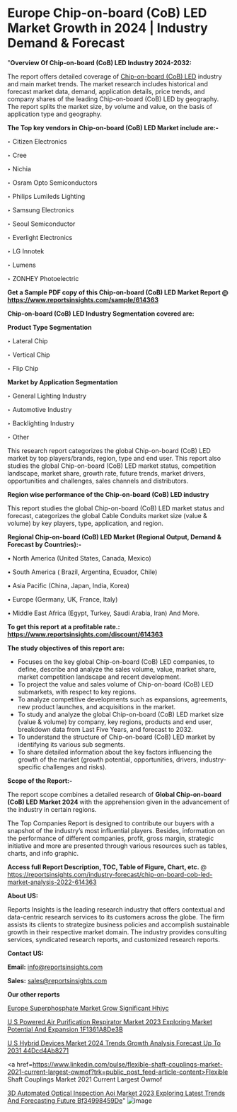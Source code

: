 # Europe Chip-on-board (CoB) LED Market Growth in 2024 | Industry Demand & Forecast

 "<strong>Overview Of Chip-on-board (CoB) LED Industry 2024-2032:</strong>

The report offers detailed coverage of <a href=https://www.reportsinsights.com/sample/614363>Chip-on-board (CoB) LED</a> industry and main market trends. The market research includes historical and forecast market data, demand, application details, price trends, and company shares of the leading Chip-on-board (CoB) LED by geography. The report splits the market size, by volume and value, on the basis of application type and geography.

<strong>The Top key vendors in Chip-on-board (CoB) LED Market include are:- </strong>

‣ Citizen Electronics

‣ Cree

‣ Nichia

‣ Osram Opto Semiconductors

‣ Philips Lumileds Lighting

‣ Samsung Electronics

‣ Seoul Semiconductor

‣ Everlight Electronics

‣ LG Innotek

‣ Lumens

‣ ZONHEY Photoelectric

<strong>Get a Sample PDF copy of this Chip-on-board (CoB) LED Market Report </strong><strong>@ <a href=https://www.reportsinsights.com/sample/614363 style=color:#0000ff;>https://www.reportsinsights.com/sample/614363</a> </strong>

<strong>Chip-on-board (CoB) LED Industry Segmentation covered are:</strong>

<strong>Product Type Segmentation</strong>

‣ Lateral Chip

‣ Vertical Chip

‣ Flip Chip

<strong>Market by Application Segmentation</strong>

‣ General Lighting Industry

‣ Automotive Industry

‣ Backlighting Industry

‣ Other

This research report categorizes the global Chip-on-board (CoB) LED market by top players/brands, region, type and end user. This report also studies the global Chip-on-board (CoB) LED market status, competition landscape, market share, growth rate, future trends, market drivers, opportunities and challenges, sales channels and distributors.

<strong>Region wise performance of the Chip-on-board (CoB) LED industry</strong><strong> </strong>

This report studies the global Chip-on-board (CoB) LED market status and forecast, categorizes the global Cable Conduits market size (value &amp; volume) by key players, type, application, and region. 

<strong>Regional Chip-on-board (CoB) LED Market (Regional Output, Demand &amp; Forecast by Countries):-</strong>

• North America (United States, Canada, Mexico)

• South America ( Brazil, Argentina, Ecuador, Chile)

• Asia Pacific (China, Japan, India, Korea)

• Europe (Germany, UK, France, Italy)

• Middle East Africa (Egypt, Turkey, Saudi Arabia, Iran) And More.

<strong>To get this report at a profitable rate.: <a href=https://www.reportsinsights.com/discount/614363 style=color:#0000ff;>https://www.reportsinsights.com/discount/614363</a></strong>

<strong>The study objectives of this report are:</strong>
<ul>
  <li>Focuses on the key global Chip-on-board (CoB) LED companies, to define, describe and analyze the sales volume, value, market share, market competition landscape and recent development.</li>
  <li>To project the value and sales volume of Chip-on-board (CoB) LED submarkets, with respect to key regions.</li>
  <li>To analyze competitive developments such as expansions, agreements, new product launches, and acquisitions in the market.</li>
  <li>To study and analyze the global Chip-on-board (CoB) LED market size (value &amp; volume) by company, key regions, products and end user, breakdown data from Last Five Years, and forecast to 2032.</li>
  <li>To understand the structure of Chip-on-board (CoB) LED market by identifying its various sub segments.</li>
  <li>To share detailed information about the key factors influencing the growth of the market (growth potential, opportunities, drivers, industry-specific challenges and risks).</li>
</ul>
<strong>Scope of the Report:-</strong><strong> </strong>

The report scope combines a detailed research of <strong>Global Chip-on-board (CoB) LED Market 2024 </strong>with the apprehension given in the advancement of the industry in certain regions.

The Top Companies Report is designed to contribute our buyers with a snapshot of the industry’s most influential players. Besides, information on the performance of different companies, profit, gross margin, strategic initiative and more are presented through various resources such as tables, charts, and info graphic.

<strong>Access full Report Description, TOC, Table of Figure, Chart, etc. </strong>@   <a href=https://reportsinsights.com/industry-forecast/chip-on-board-cob-led-market-analysis-2022-614363 style=color:#0000ff;>https://reportsinsights.com/industry-forecast/chip-on-board-cob-led-market-analysis-2022-614363</a>

<strong>About US:</strong>

Reports Insights is the leading research industry that offers contextual and data-centric research services to its customers across the globe. The firm assists its clients to strategize business policies and accomplish sustainable growth in their respective market domain. The industry provides consulting services, syndicated research reports, and customized research reports.

<strong>Contact US:</strong>

<p class=""""><b>Email:</b> <a href=mailto:info@reportsinsights.com>info@reportsinsights.com</a></p>
<p class=""""><b>Sales:</b> <a href=mailto:sales@reportsinsights.com>sales@reportsinsights.com</a></p>

<strong>Our other reports</strong>

<a href=https://www.linkedin.com/pulse/europe-superphosphate-market-grow-significant-hhjyc/>Europe Superphosphate Market Grow Significant Hhjyc</a>

<a href=https://medium.com/@singhaakesh50/u-s-powered-air-purification-respirator-market-2023-exploring-market-potential-and-expansion-1f1361a8de3b>U S Powered Air Purification Respirator Market 2023 Exploring Market Potential And Expansion 1F1361A8De3B</a>

<a href=https://medium.com/@jaya.reportsinsights/u-s-hybrid-devices-market-2024-trends-growth-analysis-forecast-up-to-2031-44dcd4ab8271>U S Hybrid Devices Market 2024 Trends Growth Analysis Forecast Up To 2031 44Dcd4Ab8271</a>

<a href=https://www.linkedin.com/pulse/flexible-shaft-couplings-market-2021-current-largest-owmof?trk=public_post_feed-article-content>Flexible Shaft Couplings Market 2021 Current Largest Owmof</a>

<a href=https://medium.com/@anuragakarte041/3d-automated-optical-inspection-aoi-market-2023-exploring-latest-trends-and-forecasting-future-bf34998459de>3D Automated Optical Inspection Aoi Market 2023 Exploring Latest Trends And Forecasting Future Bf34998459De</a>"
![image](https://github.com/daminid12/RImarketresearch/assets/158430485/6ec33833-070c-4a33-aa59-3d5a014571b1)
